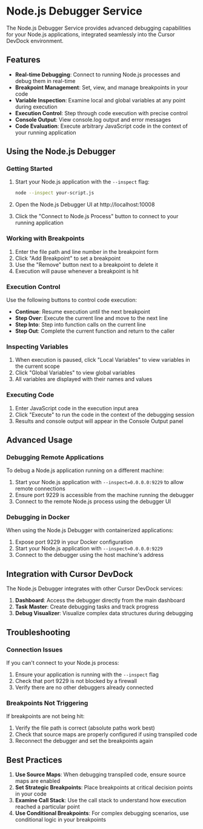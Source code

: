 # Node.js Debugger Service

The Node.js Debugger Service provides advanced debugging capabilities for your Node.js applications, integrated seamlessly into the Cursor DevDock environment.

## Features

- **Real-time Debugging**: Connect to running Node.js processes and debug them in real-time
- **Breakpoint Management**: Set, view, and manage breakpoints in your code
- **Variable Inspection**: Examine local and global variables at any point during execution
- **Execution Control**: Step through code execution with precise control
- **Console Output**: View console.log output and error messages
- **Code Evaluation**: Execute arbitrary JavaScript code in the context of your running application

## Using the Node.js Debugger

### Getting Started

1. Start your Node.js application with the `--inspect` flag:
   ```bash
   node --inspect your-script.js
   ```
   
2. Open the Node.js Debugger UI at http://localhost:10008
3. Click the "Connect to Node.js Process" button to connect to your running application

### Working with Breakpoints

1. Enter the file path and line number in the breakpoint form
2. Click "Add Breakpoint" to set a breakpoint
3. Use the "Remove" button next to a breakpoint to delete it
4. Execution will pause whenever a breakpoint is hit

### Execution Control

Use the following buttons to control code execution:

- **Continue**: Resume execution until the next breakpoint
- **Step Over**: Execute the current line and move to the next line
- **Step Into**: Step into function calls on the current line
- **Step Out**: Complete the current function and return to the caller

### Inspecting Variables

1. When execution is paused, click "Local Variables" to view variables in the current scope
2. Click "Global Variables" to view global variables
3. All variables are displayed with their names and values

### Executing Code

1. Enter JavaScript code in the execution input area
2. Click "Execute" to run the code in the context of the debugging session
3. Results and console output will appear in the Console Output panel

## Advanced Usage

### Debugging Remote Applications

To debug a Node.js application running on a different machine:

1. Start your Node.js application with `--inspect=0.0.0.0:9229` to allow remote connections
2. Ensure port 9229 is accessible from the machine running the debugger
3. Connect to the remote Node.js process using the debugger UI

### Debugging in Docker

When using the Node.js Debugger with containerized applications:

1. Expose port 9229 in your Docker configuration
2. Start your Node.js application with `--inspect=0.0.0.0:9229`
3. Connect to the debugger using the host machine's address

## Integration with Cursor DevDock

The Node.js Debugger integrates with other Cursor DevDock services:

1. **Dashboard**: Access the debugger directly from the main dashboard
2. **Task Master**: Create debugging tasks and track progress
3. **Debug Visualizer**: Visualize complex data structures during debugging

## Troubleshooting

### Connection Issues

If you can't connect to your Node.js process:

1. Ensure your application is running with the `--inspect` flag
2. Check that port 9229 is not blocked by a firewall
3. Verify there are no other debuggers already connected

### Breakpoints Not Triggering

If breakpoints are not being hit:

1. Verify the file path is correct (absolute paths work best)
2. Check that source maps are properly configured if using transpiled code
3. Reconnect the debugger and set the breakpoints again

## Best Practices

1. **Use Source Maps**: When debugging transpiled code, ensure source maps are enabled
2. **Set Strategic Breakpoints**: Place breakpoints at critical decision points in your code
3. **Examine Call Stack**: Use the call stack to understand how execution reached a particular point
4. **Use Conditional Breakpoints**: For complex debugging scenarios, use conditional logic in your breakpoints 